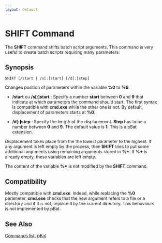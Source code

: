 ```yaml
---
layout: default
---
```

# SHIFT Command #

The **SHIFT** command shifts batch script arguments. This command is very 
useful to create batch scripts requiring many parameters.

## Synopsis ##

    SHIFT [/start | /s[:]start] [/d[:]step]

Changes position of parameters within the variable **%0** to **%9**.

* **/start** ou **/s\[:\]start** : Specify a number **start** between **0** 
  and **9** that indicate at which parameters the command should start. The 
  first syntax is compatible with **cmd.exe** while the other one is not. By 
  default, displacement of parameters starts at **%0**.

* **/d\[:\]step** : Specify the length of the displacement. **Step** has to be 
  a number between **0** and **9**. The default value is **1**. This is a pBat 
  extension.

Displacement takes place from the the lowest parameter to the highest. If any 
argument is left empty by the process, then **SHIFT** tries to put some 
additional arguments using remaining arguments stored in **%+**. If **%+** is 
already empty, these variables are left empty.

The content of the variable **%\*** is not modified by the **SHIFT** command.

## Compatibility ##

Mostly compatible with **cmd.exe**. Indeed, while replacing the **%0** 
parameter, **cmd.exe** checks that the new argument refers to a file or a 
directory and if it is not, replace it by the current directory. This 
behaviours is not implemented by pBat.

## See Also ##

[Commands list](commands), [pBat](pbat) 

